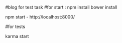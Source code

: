 #blog for test task
#for start :
npm install
bower install

npm start - http://localhost:8000/

#for tests

karma start
